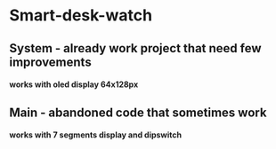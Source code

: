 # Smart-desk-watch
## System - already work project that need few improvements 
#### works with oled display 64x128px 
## Main - abandoned code that sometimes work
#### works with 7 segments display and dipswitch
